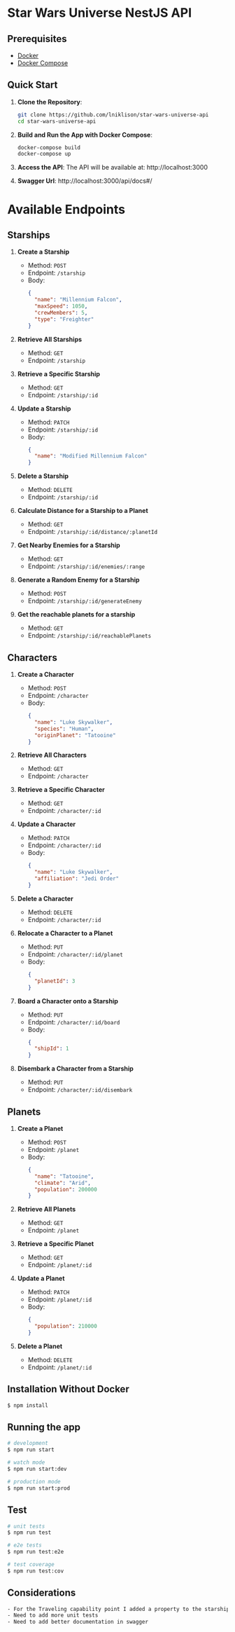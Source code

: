 # Star Wars Universe NestJS API

## Prerequisites

- [Docker](https://www.docker.com/get-started)
- [Docker Compose](https://docs.docker.com/compose/install/)

## Quick Start

1. **Clone the Repository**:

   ```bash
   git clone https://github.com/lniklison/star-wars-universe-api
   cd star-wars-universe-api
   ```

2. **Build and Run the App with Docker Compose**:
    
    ```bash
    docker-compose build
    docker-compose up
    ```

3. **Access the API**:
 The API will be available at: http://localhost:3000


4. **Swagger Url**:
 http://localhost:3000/api/docs#/

# Available Endpoints

## Starships

1. **Create a Starship**
   - Method: `POST`
   - Endpoint: `/starship`
   - Body:
     ```json
     {
       "name": "Millennium Falcon",
       "maxSpeed": 1050,
       "crewMembers": 5,
       "type": "Freighter"
     }
     ```

2. **Retrieve All Starships**
   - Method: `GET`
   - Endpoint: `/starship`

3. **Retrieve a Specific Starship**
   - Method: `GET`
   - Endpoint: `/starship/:id`

4. **Update a Starship**
   - Method: `PATCH`
   - Endpoint: `/starship/:id`
   - Body:
     ```json
     {
       "name": "Modified Millennium Falcon"
     }
     ```

5. **Delete a Starship**
   - Method: `DELETE`
   - Endpoint: `/starship/:id`

6. **Calculate Distance for a Starship to a Planet**
   - Method: `GET`
   - Endpoint: `/starship/:id/distance/:planetId`

7. **Get Nearby Enemies for a Starship**
   - Method: `GET`
   - Endpoint: `/starship/:id/enemies/:range`

8. **Generate a Random Enemy for a Starship**
   - Method: `POST`
   - Endpoint: `/starship/:id/generateEnemy`

9. **Get the reachable planets for a starship**
   - Method: `GET`
   - Endpoint: `/starship/:id/reachablePlanets`

## Characters

1. **Create a Character**
   - Method: `POST`
   - Endpoint: `/character`
   - Body:
     ```json
     {
       "name": "Luke Skywalker",
       "species": "Human",
       "originPlanet": "Tatooine"
     }
     ```

2. **Retrieve All Characters**
   - Method: `GET`
   - Endpoint: `/character`

3. **Retrieve a Specific Character**
   - Method: `GET`
   - Endpoint: `/character/:id`

4. **Update a Character**
   - Method: `PATCH`
   - Endpoint: `/character/:id`
   - Body:
     ```json
     {
       "name": "Luke Skywalker",
       "affiliation": "Jedi Order"
     }
     ```

5. **Delete a Character**
   - Method: `DELETE`
   - Endpoint: `/character/:id`

6. **Relocate a Character to a Planet**
   - Method: `PUT`
   - Endpoint: `/character/:id/planet`
   - Body:
     ```json
     {
       "planetId": 3
     }
     ```

7. **Board a Character onto a Starship**
   - Method: `PUT`
   - Endpoint: `/character/:id/board`
   - Body:
     ```json
     {
       "shipId": 1
     }
     ```

8. **Disembark a Character from a Starship**
   - Method: `PUT`
   - Endpoint: `/character/:id/disembark`

## Planets

1. **Create a Planet**
   - Method: `POST`
   - Endpoint: `/planet`
   - Body:
     ```json
     {
       "name": "Tatooine",
       "climate": "Arid",
       "population": 200000
     }
     ```

2. **Retrieve All Planets**
   - Method: `GET`
   - Endpoint: `/planet`

3. **Retrieve a Specific Planet**
   - Method: `GET`
   - Endpoint: `/planet/:id`

4. **Update a Planet**
   - Method: `PATCH`
   - Endpoint: `/planet/:id`
   - Body:
     ```json
     {
       "population": 210000
     }
     ```

5. **Delete a Planet**
   - Method: `DELETE`
   - Endpoint: `/planet/:id`



## Installation Without Docker

```bash
$ npm install
```

## Running the app

```bash
# development
$ npm run start

# watch mode
$ npm run start:dev

# production mode
$ npm run start:prod
```

## Test

```bash
# unit tests
$ npm run test

# e2e tests
$ npm run test:e2e

# test coverage
$ npm run test:cov
```

## Considerations

```bash
- For the Traveling capability point I added a property to the starship called autonomy, this determines how far it can travel.
- Need to add more unit tests
- Need to add better documentation in swagger
```
